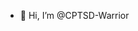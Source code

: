 - 👋 Hi, I’m @CPTSD-Warrior

<!---
CPTSD-Warrior/CPTSD-Warrior is a ✨ special ✨ repository because its `README.md` (this file) appears on your GitHub profile.
You can click the Preview link to take a look at your changes.
--->
